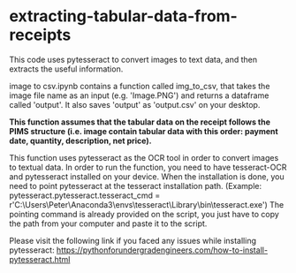 # extracting-tabular-data-from-receipts

This code uses pytesseract to convert images to text data, and then extracts the useful information.

image to csv.ipynb contains a function called img_to_csv, that takes the image file name as an input (e.g. 'Image.PNG') and returns a dataframe called 'output'. 
It also saves 'output' as 'output.csv' on your desktop.

**This function assumes that the tabular data on the receipt follows the PIMS structure (i.e. image contain tabular data with this order: payment date, quantity, description, net price).**

This function uses pytesseract as the OCR tool in order to convert images to textual data. 
In order to run the function, you need to have tesseract-OCR and pytesseract installed on your device. 
When the installation is done, you need to point pytesseract at the tesseract installation path. 
(Example: pytesseract.pytesseract.tesseract_cmd = r'C:\Users\Peter\Anaconda3\envs\tesseract\Library\bin\tesseract.exe') 
The pointing command is already provided on the script, you just have to copy the path from your computer and paste it to the script.


Please visit the following link if you faced any issues while installing pytesseract:
https://pythonforundergradengineers.com/how-to-install-pytesseract.html
